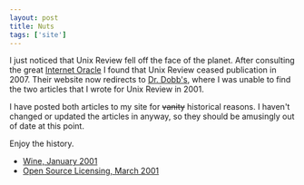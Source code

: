 ```yaml
---
layout: post
title: Nuts
tags: ['site']
---
```


I just noticed that Unix Review fell off the face of the planet. After
consulting the great [Internet Oracle](http://google.com) I
found that Unix Review ceased publication in 2007. Their website now
redirects to [Dr. Dobb's](http://www.ddj.com), where I was
unable to find the two articles that I wrote for Unix Review in 2001.

I have posted both articles to my site for <del>vanity</del> historical
reasons. I haven't changed or updated the articles in anyway, so they
should be amusingly out of date at this point.

Enjoy the history.

 * [Wine, January 2001](/blog/2001-01-15/wine)
 * [Open Source Licensing, March 2001](/blog/2001-03-30-open-source-licensing)

